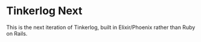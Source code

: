 # Tinkerlog Next

This is the next iteration of Tinkerlog, built in Elixir/Phoenix rather than Ruby on Rails.

